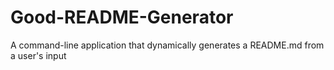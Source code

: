 # Good-README-Generator
A command-line application that dynamically generates a README.md from a user's input

